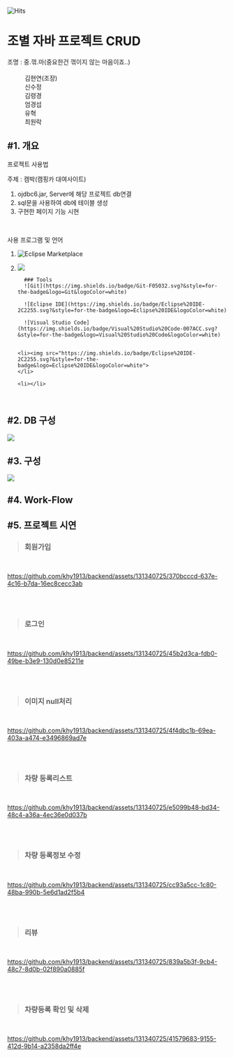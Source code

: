 ![Hits](https://hits.seeyoufarm.com/api/count/incr/badge.svg?url=https%3A%2F%2Fgithub.com%2Fkim-soohyeon&count_bg=%23FFDAC7&title_bg=%23FFADAD&icon=&icon_color=%23E7E7E7&title=hits&edge_flat=false)

<h1>조별 자바 프로젝트 CRUD</h1>
<dl>
  <dt>조명 : 중.꺾.마(중요한건 꺾이지 않는 마음이죠..)</dt> <br>
  <dd>김현연(조장)</dd>
  <dd>신수정</dd>
  <dd>김령경</dd>
  <dd>엄경섭</dd>
  <dd>유혁</dd>
  <dd>최원락</dd>
</dl>

<h2>#1. 개요</h2>
  <p>프로젝트 사용법</p>
  <p>주제 : 캠박<span>(캠핑카 대여사이트)</span></p>
    <ol>
      <li>ojdbc6.jar, Server에 해당 프로젝트 db연결</li>
      <li>sql문을 사용하여 db에 테이블 생성</li>
      <li>구현한 페이지 기능 시현</li>
    </ol>
  <br>

  <p>사용 프로그램 및 언어</p>
  <ol>
    <li><img alt="Eclipse Marketplace" src="https://img.shields.io/eclipse-marketplace/dt/:name"></li>
    <li><p><img src="https://img.shields.io/badge/Oracle-F80000?style=flat&logo=Oracle&logoColor=4479A1"/></p></li>

      ### Tools
      ![Git](https://img.shields.io/badge/Git-F05032.svg?&style=for-the-badge&logo=Git&logoColor=white)
      
      ![Eclipse IDE](https://img.shields.io/badge/Eclipse%20IDE-2C2255.svg?&style=for-the-badge&logo=Eclipse%20IDE&logoColor=white)
      
      ![Visual Studio Code](https://img.shields.io/badge/Visual%20Studio%20Code-007ACC.svg?&style=for-the-badge&logo=Visual%20Studio%20Code&logoColor=white)

    
    <li><img src="https://img.shields.io/badge/Eclipse%20IDE-2C2255.svg?&style=for-the-badge&logo=Eclipse%20IDE&logoColor=white">
    </li>
    
    <li></li>
  </ol>

  

<br>

     
<h2>#2. DB 구성</h2>

<img src="https://github.com/khy1913/backend/assets/131340725/8f9061d9-5c33-4901-8f2f-792389e640b8">


<h2>#3. 구성</h2>
<img src="https://github.com/khy1913/backend/assets/131340725/08f9f702-b09d-4e2e-9f13-fda43a3c5954">
  

<h2>#4. Work-Flow</h2>



<h2>#5. 프로젝트 시연</h2>


<blockquote><h3>회원가입</h3></blockquote>
<br>

https://github.com/khy1913/backend/assets/131340725/370bcccd-637e-4c16-b7da-16ec8cecc3ab
  
  <br>
  <br>
<blockquote><h3>로그인</h3></blockquote>
<br>

https://github.com/khy1913/backend/assets/131340725/45b2d3ca-fdb0-49be-b3e9-130d0e85211e

<br>
<br>
<blockquote><h3>이미지 null처리</h3></blockquote>
<br>

https://github.com/khy1913/backend/assets/131340725/4f4dbc1b-69ea-403a-a474-e3496869ad7e

<br>
<br>
<blockquote><h3>차량 등록리스트</h3></blockquote>
<br>

https://github.com/khy1913/backend/assets/131340725/e5099b48-bd34-48c4-a36a-4ec36e0d037b

<br>
<br>
<blockquote><h3>차량 등록정보 수정</h3></blockquote>
<br>

https://github.com/khy1913/backend/assets/131340725/cc93a5cc-1c80-48ba-990b-5e6d1ad2f5b4

<br>
<br>
<blockquote><h3>리뷰</h3></blockquote>
<br>

https://github.com/khy1913/backend/assets/131340725/839a5b3f-9cb4-48c7-8d0b-02f890a0885f

<br>
<br>
<blockquote><h3>차량등록 확인 및 삭제</h3></blockquote>
<br>

https://github.com/khy1913/backend/assets/131340725/41579683-9155-412d-9b14-a2358da2ff4e
